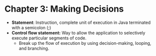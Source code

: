 # Chapter 3: Making Decisions

- __Statement__: Instruction, complete unit of execution in Java terminated with a semicolon (;)
- __Control flow statement:__ Way to allow the application to selectively execute particular segments of code. 
    - Break up the flow of execution by using decision-making, looping, and branching.